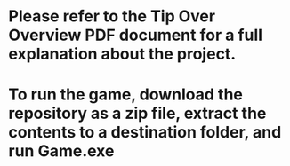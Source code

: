 # Please refer to the Tip Over Overview PDF document for a full explanation about the project.

# To run the game, download the repository as a zip file, extract the contents to a destination folder, and run Game.exe
